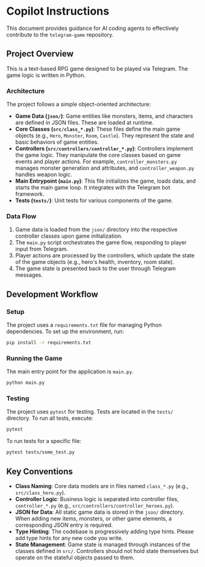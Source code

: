 # Copilot Instructions

This document provides guidance for AI coding agents to effectively contribute to the `telegram-game` repository.

## Project Overview

This is a text-based RPG game designed to be played via Telegram. The game logic is written in Python.

### Architecture

The project follows a simple object-oriented architecture:

-   **Game Data (`json/`)**: Game entities like monsters, items, and characters are defined in JSON files. These are loaded at runtime.
-   **Core Classes (`src/class_*.py`)**: These files define the main game objects (e.g., `Hero`, `Monster`, `Room`, `Castle`). They represent the state and basic behaviors of game entities.
-   **Controllers (`src/controllers/controller_*.py`)**: Controllers implement the game logic. They manipulate the core classes based on game events and player actions. For example, `controller_monsters.py` manages monster generation and attributes, and `controller_weapon.py` handles weapon logic.
-   **Main Entrypoint (`main.py`)**: This file initializes the game, loads data, and starts the main game loop. It integrates with the Telegram bot framework.
-   **Tests (`tests/`)**: Unit tests for various components of the game.

### Data Flow

1.  Game data is loaded from the `json/` directory into the respective controller classes upon game initialization.
2.  The `main.py` script orchestrates the game flow, responding to player input from Telegram.
3.  Player actions are processed by the controllers, which update the state of the game objects (e.g., hero's health, inventory, room state).
4.  The game state is presented back to the user through Telegram messages.

## Development Workflow

### Setup

The project uses a `requirements.txt` file for managing Python dependencies. To set up the environment, run:

```bash
pip install -r requirements.txt
```

### Running the Game

The main entry point for the application is `main.py`.

```bash
python main.py
```

### Testing

The project uses `pytest` for testing. Tests are located in the `tests/` directory. To run all tests, execute:

```bash
pytest
```

To run tests for a specific file:

```bash
pytest tests/some_test.py
```

## Key Conventions

-   **Class Naming**: Core data models are in files named `class_*.py` (e.g., `src/class_hero.py`).
-   **Controller Logic**: Business logic is separated into controller files, `controller_*.py` (e.g., `src/controllers/controller_heroes.py`).
-   **JSON for Data**: All static game data is stored in the `json/` directory. When adding new items, monsters, or other game elements, a corresponding JSON entry is required.
-   **Type Hinting**: The codebase is progressively adding type hints. Please add type hints for any new code you write.
-   **State Management**: Game state is managed through instances of the classes defined in `src/`. Controllers should not hold state themselves but operate on the stateful objects passed to them.
